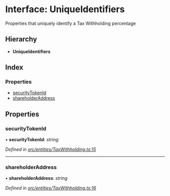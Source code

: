 # Interface: UniqueIdentifiers

Properties that uniquely identify a Tax Withholding percentage

## Hierarchy

* **UniqueIdentifiers**

## Index

### Properties

* [securityTokenId](entities.uniqueidentifiers.md#securitytokenid)
* [shareholderAddress](entities.uniqueidentifiers.md#shareholderaddress)

## Properties

###  securityTokenId

• **securityTokenId**: *string*

*Defined in [src/entities/TaxWithholding.ts:15](https://github.com/PolymathNetwork/polymath-sdk/blob/ce52226/src/entities/TaxWithholding.ts#L15)*

___

###  shareholderAddress

• **shareholderAddress**: *string*

*Defined in [src/entities/TaxWithholding.ts:16](https://github.com/PolymathNetwork/polymath-sdk/blob/ce52226/src/entities/TaxWithholding.ts#L16)*
